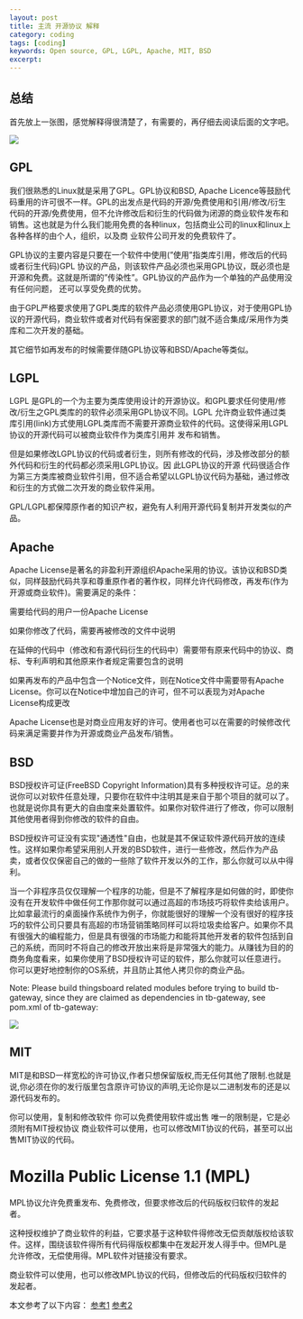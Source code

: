 ```yaml
---
layout: post
title: 主流 开源协议 解释
category: coding
tags: [coding]
keywords: Open source, GPL, LGPL, Apache, MIT, BSD
excerpt: 
---
```


## 总结
首先放上一张图，感觉解释得很清楚了，有需要的，再仔细去阅读后面的文字吧。

![](http://www.aiconan.com/assets/images/2019/coding/free_software_licenses.png)

## GPL
我们很熟悉的Linux就是采用了GPL。GPL协议和BSD, Apache Licence等鼓励代码重用的许可很不一样。GPL的出发点是代码的开源/免费使用和引用/修改/衍生代码的开源/免费使用，但不允许修改后和衍生的代码做为闭源的商业软件发布和销售。这也就是为什么我们能用免费的各种linux，包括商业公司的linux和linux上各种各样的由个人，组织，以及商 业软件公司开发的免费软件了。

GPL协议的主要内容是只要在一个软件中使用(”使用”指类库引用，修改后的代码或者衍生代码)GPL 协议的产品，则该软件产品必须也采用GPL协议，既必须也是开源和免费。这就是所谓的”传染性”。GPL协议的产品作为一个单独的产品使用没有任何问题， 还可以享受免费的优势。

由于GPL严格要求使用了GPL类库的软件产品必须使用GPL协议，对于使用GPL协议的开源代码，商业软件或者对代码有保密要求的部门就不适合集成/采用作为类库和二次开发的基础。

其它细节如再发布的时候需要伴随GPL协议等和BSD/Apache等类似。

## LGPL
LGPL 是GPL的一个为主要为类库使用设计的开源协议。和GPL要求任何使用/修改/衍生之GPL类库的的软件必须采用GPL协议不同。LGPL 允许商业软件通过类库引用(link)方式使用LGPL类库而不需要开源商业软件的代码。这使得采用LGPL协议的开源代码可以被商业软件作为类库引用并 发布和销售。

但是如果修改LGPL协议的代码或者衍生，则所有修改的代码，涉及修改部分的额外代码和衍生的代码都必须采用LGPL协议。因 此LGPL协议的开源 代码很适合作为第三方类库被商业软件引用，但不适合希望以LGPL协议代码为基础，通过修改和衍生的方式做二次开发的商业软件采用。

GPL/LGPL都保障原作者的知识产权，避免有人利用开源代码复制并开发类似的产品。

## Apache

Apache License是著名的非盈利开源组织Apache采用的协议。该协议和BSD类似，同样鼓励代码共享和尊重原作者的著作权，同样允许代码修改，再发布(作为开源或商业软件)。需要满足的条件：

需要给代码的用户一份Apache License

如果你修改了代码，需要再被修改的文件中说明

在延伸的代码中（修改和有源代码衍生的代码中）需要带有原来代码中的协议、商标、专利声明和其他原来作者规定需要包含的说明

如果再发布的产品中包含一个Notice文件，则在Notice文件中需要带有Apache License。你可以在Notice中增加自己的许可，但不可以表现为对Apache License构成更改

Apache License也是对商业应用友好的许可。使用者也可以在需要的时候修改代码来满足需要并作为开源或商业产品发布/销售。

## BSD

BSD授权许可证(FreeBSD Copyright Information)具有多种授权许可证。总的来说你可以对软件任意处理，只要你在软件中注明其是来自于那个项目的就可以了。也就是说你具有更大的自由度来处置软件。如果你对软件进行了修改，你可以限制其他使用者得到你修改的软件的自由。

BSD授权许可证没有实现"通透性"自由，也就是其不保证软件源代码开放的连续性。这样如果你希望采用别人开发的BSD软件，进行一些修改，然后作为产品卖，或者仅仅保密自己的做的一些除了软件开发以外的工作，那么你就可以从中得利。

当一个非程序员仅仅理解一个程序的功能，但是不了解程序是如何做的时，即使你没有在开发软件中做任何工作那你就可以通过高超的市场技巧将软件卖给该用户。比如拿最流行的桌面操作系统作为例子，你就能很好的理解一个没有很好的程序技巧的软件公司只要具有高超的市场营销策略同样可以将垃圾卖给客户。如果你不具有很强大的编程能力，但是具有很强的市场能力和能将其他开发者的软件包括到自己的系统，而同时不将自己的修改开放出来将是非常强大的能力。从赚钱为目的的商务角度看来，如果你使用了BSD授权许可证的软件，那么你就可以任意进行。你可以更好地控制你的OS系统，并且防止其他人拷贝你的商业产品。

Note: Please build thingsboard related modules before trying to build tb-gateway, since they are claimed as dependencies in tb-gateway, see pom.xml of tb-gateway:

![](http://www.aiconan.com/assets/images/2019/iot/tb-gateway_dependencies.png)

## MIT

MIT是和BSD一样宽松的许可协议,作者只想保留版权,而无任何其他了限制.也就是说,你必须在你的发行版里包含原许可协议的声明,无论你是以二进制发布的还是以源代码发布的。

你可以使用，复制和修改软件
你可以免费使用软件或出售
唯一的限制是，它是必须附有MIT授权协议
商业软件可以使用，也可以修改MIT协议的代码，甚至可以出售MIT协议的代码。

# Mozilla Public License 1.1 (MPL)

MPL协议允许免费重发布、免费修改，但要求修改后的代码版权归软件的发起者。

这种授权维护了商业软件的利益，它要求基于这种软件得修改无偿贡献版权给该软件。这样，围绕该软件得所有代码得版权都集中在发起开发人得手中。但MPL是允许修改，无偿使用得。MPL软件对链接没有要求。

商业软件可以使用，也可以修改MPL协议的代码，但修改后的代码版权归软件的发起者。


本文参考了以下内容：
[参考1](https://community.liferay.com/forums/-/message_boards/view_message/4775410#_19_message_4775410)
[参考2](https://my.oschina.net/airship/blog/528861)

